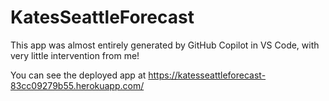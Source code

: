 # KatesSeattleForecast

This app was almost entirely generated by GitHub Copilot in VS Code, with very little intervention from me! 

You can see the deployed app at https://katesseattleforecast-83cc09279b55.herokuapp.com/

